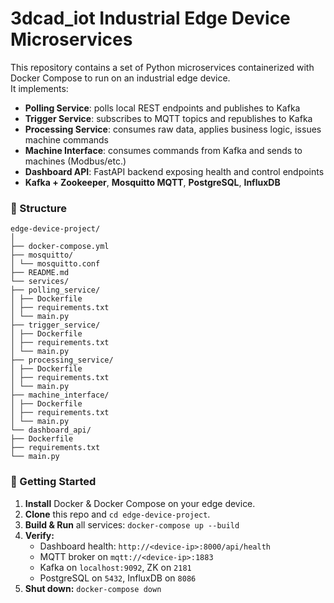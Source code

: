 # 3dcad_iot Industrial Edge Device Microservices

This repository contains a set of Python microservices containerized with Docker Compose to run on an industrial edge device.  
It implements:

- **Polling Service**: polls local REST endpoints and publishes to Kafka  
- **Trigger Service**: subscribes to MQTT topics and republishes to Kafka  
- **Processing Service**: consumes raw data, applies business logic, issues machine commands  
- **Machine Interface**: consumes commands from Kafka and sends to machines (Modbus/etc.)  
- **Dashboard API**: FastAPI backend exposing health and control endpoints  
- **Kafka + Zookeeper**, **Mosquitto MQTT**, **PostgreSQL**, **InfluxDB**

### 📂 Structure

```
edge-device-project/
│
├── docker-compose.yml
├── mosquitto/
│ └── mosquitto.conf
├── README.md
└── services/
├── polling_service/
│ ├── Dockerfile
│ ├── requirements.txt
│ └── main.py
├── trigger_service/
│ ├── Dockerfile
│ ├── requirements.txt
│ └── main.py
├── processing_service/
│ ├── Dockerfile
│ ├── requirements.txt
│ └── main.py
├── machine_interface/
│ ├── Dockerfile
│ ├── requirements.txt
│ └── main.py
└── dashboard_api/
├── Dockerfile
├── requirements.txt
└── main.py
```

### 🚀 Getting Started

1. **Install** Docker & Docker Compose on your edge device.  
2. **Clone** this repo and `cd edge-device-project`.  
3. **Build & Run** all services:
   `docker-compose up --build`
4. **Verify:**
    * Dashboard health: `http://<device-ip>:8000/api/health`
    * MQTT broker on `mqtt://<device-ip>:1883`
    * Kafka on `localhost:9092`, ZK on `2181`
    * PostgreSQL on `5432`, InfluxDB on `8086`
5. **Shut down:**
    `docker-compose down`
